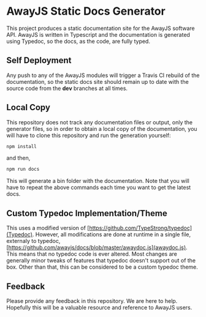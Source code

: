 # AwayJS Static Docs Generator

This project produces a static documentation site for the AwayJS software API.
AwayJS is written in Typescript and the documentation is generated using Typedoc,
so the docs, as the code, are fully typed.

## Self Deployment

Any push to any of the AwayJS modules will trigger a Travis CI rebuild of the documentation,
so the static docs site should remain up to date with the source code from the **dev** branches at
all times.

## Local Copy

This repository does not track any documentation files or output, only the generator files, so
in order to obtain a local copy of the documentation, you will have to clone this repository and 
run the generation yourself:

```typescript
npm install
```

and then,

```typescript
npm run docs
```

This will generate a bin folder with the documentation. Note that you will have to repeat the above
commands each time you want to get the latest docs.

## Custom Typedoc Implementation/Theme

This uses a modified version of [https://github.com/TypeStrong/typedoc](Typedoc). However,
all modifications are done at runtime in a single file, externaly to typedoc, [https://github.com/awayjs/docs/blob/master/awaydoc.js](awaydoc.js).
This means that no typedoc code is ever altered.
Most changes are generally minor tweaks of features that typedoc doesn't support out of the box.
Other than that, this can be considered to be a custom typedoc theme.

## Feedback

Please provide any feedback in this repository. We are here to help. 
Hopefully this will be a valuable resource and reference to AwayJS users.